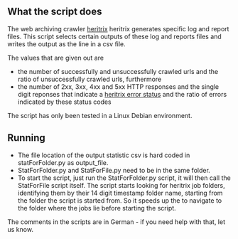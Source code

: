 ## What the script does

The web archiving crawler [heritrix](https://github.com/internetarchive/heritrix3) heritrix generates specific log and report files.
This script selects certain outputs of these log and reports files and writes the output as the line in a csv file.

The values that are given out are 
- the number of successfully and unsuccessfully crawled urls and the ratio of unsuccessfully crawled urls, furthermore
- the number of 2xx, 3xx, 4xx and 5xx HTTP responses and the single digit reponses that indicate a [heritrix error status](https://heritrix.readthedocs.io/en/latest/glossary.html#status-codes) and the ratio of errors indicated by these status codes

The script has only been tested in a Linux Debian environment.

## Running

- The file location of the output statistic csv is hard coded in statForFolder.py as output_file.
- StatForFolder.py and StatForFile.py need to be in the same folder.
- To start the script, just run the StatForFolder.py script, it will then call the StatForFile script itself.
  The script starts looking for heritrix job folders, identifying them by their 14 digit timestamp folder name, starting from the folder the script is started from.
  So it speeds up the to navigate to the folder where the jobs lie before starting the script.


The comments in the scripts are in German - if you need help with that, let us know.
